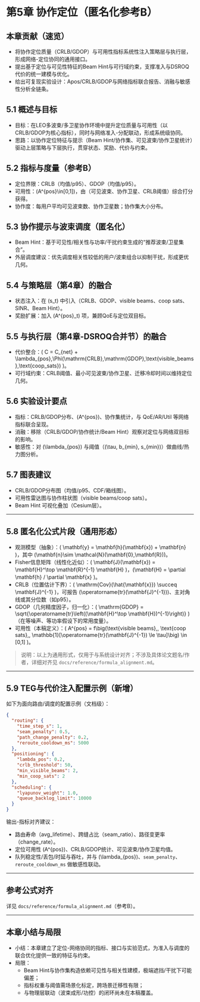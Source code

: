 # 第5章 协作定位（匿名化参考B）

## 本章贡献（速览）

- 将协作定位质量（CRLB/GDOP）与可用性指标系统性注入策略层与执行层，形成网络-定位协同的通用接口。
- 提出基于定位与可见性特征的Beam Hint与可行域约束，支撑准入与DSROQ代价的统一建模与优化。
- 给出可复现实验设计：Apos/CRLB/GDOP与网络指标联合报告、消融与敏感性分析全链条。
## 5.1 概述与目标

- 目标：在LEO多波束/多卫星协作环境中提升定位质量与可用性（以CRLB/GDOP为核心指标），同时与网络准入-分配联动，形成系统级协同。
- 思路：以协作定位特征与提示（Beam Hint/协作集、可见波束/协作卫星统计）驱动上层策略与下层执行，贯穿状态、奖励、代价与约束。

## 5.2 指标与度量（参考B）

- 定位界限：CRLB（均值/p95）、GDOP（均值/p95）。
- 可用性：\(A^{pos}\in[0,1]\)，由（可见波束、协作卫星、CRLB阈值）综合打分获得。
- 协作度：每用户平均可见波束数、协作卫星数；协作集大小分布。

## 5.3 协作提示与波束调度（匿名化）

- Beam Hint：基于可见性/相关性与功率/干扰约束生成的“推荐波束/卫星集合”。
- 外层调度建议：优先调度相关性较低的用户/波束组合以抑制干扰，形成更优几何。

## 5.4 与策略层（第4章）的融合

- 状态注入：在 \(s_t\) 中引入（CRLB、GDOP、visible beams、coop sats、SINR、Beam Hint）。
- 奖励扩展：加入 \(A^{pos}_t\) 项，兼顾QoE与定位双目标。

## 5.5 与执行层（第4章-DSROQ合并节）的融合

- 代价整合：\( C = C_{net} + \lambda_{pos}\,\Phi(\mathrm{CRLB},\mathrm{GDOP},\text{visible\_beams},\text{coop\_sats}) \)。
- 可行域约束：CRLB阈值、最小可见波束/协作卫星、迁移冷却时间以维持定位几何。

## 5.6 实验设计要点

- 指标：CRLB/GDOP分布、\(A^{pos}\)、协作集统计，与 QoE/AR/Util 等网络指标联合呈现。
- 消融：移除（CRLB/GDOP/协作统计/Beam Hint）观察对定位与网络双目标的影响。
- 敏感性：对 \(\lambda_{pos}\) 与阈值（\(\tau, b_{min}, s_{min}\)）做曲线/热力图分析。

## 5.7 图表建议

- CRLB/GDOP分布图（均值/p95、CDF/箱线图）。
- 可用性雷达图与协作柱状图（visible beams/coop sats）。
- Beam Hint 可视化叠加（Cesium层）。

---

## 5.8 匿名化公式片段（通用形态）

- 观测模型（抽象）：\( \mathbf{y} = \mathbf{h}(\mathbf{x}) + \mathbf{n} \)，其中 \(\mathbf{n}\sim \mathcal{N}(\mathbf{0},\mathbf{R})\)。
- Fisher信息矩阵（线性化近似）：\( \mathbf{J}(\mathbf{x}) = \mathbf{H}^\top \mathbf{R}^{-1} \mathbf{H} \)，\(\mathbf{H} = \partial \mathbf{h} / \partial \mathbf{x} \)。
- CRLB（位置估计下界）：\( \mathrm{Cov}(\hat{\mathbf{x}}) \succeq \mathbf{J}^{-1} \)，可报告 \(\operatorname{tr}(\mathbf{J}^{-1})\)、主对角线或其分位数（如p95）。
- GDOP（几何精度因子，归一化）：\( \mathrm{GDOP} = \sqrt{\operatorname{tr}\left((\mathbf{H}^\top \mathbf{H})^{-1}\right)} \)（在等噪声、等功率假设下的常用度量）。
- 可用性（本稿定义）：\( A^{pos} = f\big(\text{visible beams},\, \text{coop sats},\, \mathbb{1}[\operatorname{tr}(\mathbf{J}^{-1}) \le \tau]\big) \in [0,1] \)。

> 说明：以上为通用形式，仅用于与系统设计对齐；不涉及具体论文题名/作者，详细对齐见 `docs/reference/formula_alignment.md`。

---

## 5.9 TEG与代价注入配置示例（新增）

如下为面向路由/调度的配置示例（文档级）：

```json
{
  "routing": {
    "time_step_s": 1,
    "seam_penalty": 0.5,
    "path_change_penalty": 0.2,
    "reroute_cooldown_ms": 5000
  },
  "positioning": {
    "lambda_pos": 0.2,
    "crlb_threshold": 50,
    "min_visible_beams": 2,
    "min_coop_sats": 2
  },
  "scheduling": {
    "lyapunov_weight": 1.0,
    "queue_backlog_limit": 10000
  }
}
```

输出-指标对齐建议：
- 路由寿命（avg_lifetime）、跨缝占比（seam_ratio）、路径变更率（change_rate）。
- 定位可用性 \(A^{pos}\)、CRLB/GDOP统计、可见波束/协作卫星均值。
- 队列稳定性/丢包/时延与吞吐，并与 \(\lambda_{pos}\)、`seam_penalty`、`reroute_cooldown_ms` 做敏感性联动。

---

## 参考公式对齐
详见 `docs/reference/formula_alignment.md`（参考B）。

---

## 本章小结与局限

- 小结：本章建立了定位-网络协同的指标、接口与实验范式，为准入与调度的联合优化提供一致的特征与约束。
- 局限：
  - Beam Hint与协作集构造依赖可见性与相关性建模，极端遮挡/干扰下可能偏差；
  - 指标权重与阈值需场景化标定，跨场景迁移性有限；
  - 与物理层联动（波束成形/功控）的闭环尚未在本稿覆盖。
